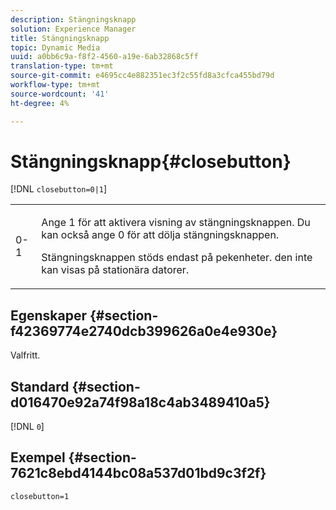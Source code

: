 ```yaml
---
description: Stängningsknapp
solution: Experience Manager
title: Stängningsknapp
topic: Dynamic Media
uuid: a0bb6c9a-f8f2-4560-a19e-6ab32868c5ff
translation-type: tm+mt
source-git-commit: e4695cc4e882351ec3f2c55fd8a3cfca455bd79d
workflow-type: tm+mt
source-wordcount: '41'
ht-degree: 4%

---
```



# Stängningsknapp{#closebutton}

[!DNL `closebutton=0|1`]

<table id="table_9B98C97485DD4DEB8A6ECBCE8DF6B886"> 
 <tbody> 
  <tr> 
   <td colname="col1"> <p> <span class="codeph"> 0-1  </span> </p> </td> 
   <td colname="col2"> <p>Ange <span class="codeph"> 1 </span> för att aktivera visning av stängningsknappen. Du kan också ange <span class="codeph"> 0 </span> för att dölja stängningsknappen. </p> <p>Stängningsknappen stöds endast på pekenheter. den inte kan visas på stationära datorer. </p> </td> 
  </tr> 
 </tbody> 
</table>

## Egenskaper {#section-f42369774e2740dcb399626a0e4e930e}

Valfritt.

## Standard {#section-d016470e92a74f98a18c4ab3489410a5}

[!DNL `0`]

## Exempel {#section-7621c8ebd4144bc08a537d01bd9c3f2f}

```
closebutton=1
```


